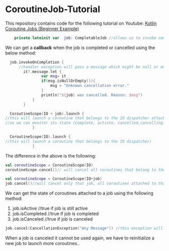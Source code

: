 # CoroutineJob-Tutorial

This repository contains code for the following tutorial on Youtube:
[Kotlin Coroutine Jobs (Beginner Example)](https://www.youtube.com/watch?v=UsHTxOILP5g)

```kotlin
    private lateinit var  job: CompletableJob //allows us to invoke complete() on the job to terminate/complete the job without relying on coroutines to do so (More Control)
```

We can get a **callback** when the job is completed or cancelled using the below method:

```kotlin
  job.invokeOnCompletion {
      //handler exception will pass a message which might be null or empty
        it?.message.let {
                var msg= it
                if(msg.isNullOrEmpty()){
                    msg = "Unknown cancellation error."
                }
                println("${job} was cancelled. Reason: $msg")
            }
        }
```

```kotlin
  CoroutineScope(IO + job).launch {
//this will launch a coroutine that belongs to the IO dispatcher attached to a job
//so we can monitor its state (Complete, activte, cancelled,cancelling...)
            }
```

```kotlin
  CoroutineScope(IO).launch {
//this will launch a coroutine that belongs to the IO dispatcher)
            }
```

The difference in the above is the following:

```kotlin
val coroutineScope = CoroutineScope(IO)
coroutineScope.cancel()// will cancel all coroutines that belong to the IO dispatcher

val coroutineScope = CoroutineScope(IO+job)
job.cancel()//will cancel only that job, all coroutines attached to that job
```

We can get the state of coroutines attached to a job using the following method:

1. job.isActive //true if job is still active
1. job.isCompleted //true if job is completed
1. job.isCanceled //true if job is canceled

```kotlin
job.cancel(CancellationException("Any Message")) //this exception will be caught by  invokeOnCompletion callback
```

When a job is canceled it cannot be used again, we have to reinitialize a new job to launch more coroutines..
